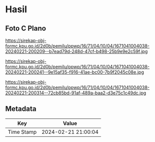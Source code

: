 # Hasil

## Foto C Plano

https://sirekap-obj-formc.kpu.go.id/2d0b/pemilu/ppwp/16/71/04/10/04/1671041004038-20240221-200209--b7ead79d-248d-47cf-b498-25b9e9e2c59f.jpg

https://sirekap-obj-formc.kpu.go.id/2d0b/pemilu/ppwp/16/71/04/10/04/1671041004038-20240221-200241--9e15af35-f916-41ae-bc00-7b9f2045c08e.jpg

https://sirekap-obj-formc.kpu.go.id/2d0b/pemilu/ppwp/16/71/04/10/04/1671041004038-20240221-200314--72cb85bd-91af-489a-baa2-d3e75c1c49dc.jpg


## Metadata

| Key        | Value               |
| ---------- | ------------------- |
| Time Stamp | 2024-02-21 21:00:04 |



